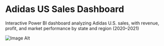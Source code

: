 # Adidas US Sales Dashboard
Interactive Power BI dashboard analyzing Adidas U.S. sales, with revenue, profit, and market performance by state and region (2020–2021)

![Image Alt]([image_url](https://github.com/dunguyeen/adidas-us-sales-dashboard/blob/0642fd9f4460797d62faff1a5e9d8eb9bd990721/dashboard_preview.png))
